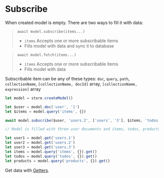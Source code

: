 # Subscribe

When created model is empty. There are two ways to fill it with data:

> `await model.subscribe(items...)`
> * `items` Accepts one or more subscribable items
> * Fills model with data and sync it to database

> `await model.fetch(items...)`
> * `items` Accepts one or more subscribable items
> * Fills model with data

Subscribable item can be any of these types: `doc`, `query`, `path`, `collectionName`, `[collectionName, docId]` array, `[collectionName, expression]` array

```js
let model = store.createModel()

let $user = model.doc('user', '1')
let $items = model.query('items', {})

await model.subscribe($user, 'users.2', ['users', '3'], $items, 'todos', ['products', {}])

// Model is filled with three user documents and items, todos, products queries

let user1 = model.get('users.1')
let user2 = model.get('users.2')
let user3 = model.get('users.3')
let items = model.query('items', {}).get()
let todos = model.query('todos', {}).get()
let products = model.query('products', {}).get()
```

Get data with [Getters](/docs/getters).

